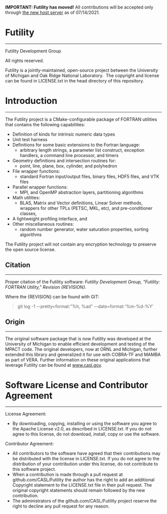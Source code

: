 **IMPORTANT: Futility has moved!**  All contributions will be accepted only through [the new host server](https://code.ornl.gov/futility/Futility) as of 07/14/2021.

# Futility
---
Futility Development Group

All rights reserved.

 Futility is a jointly-maintained, open-source project between the University of
 Michigan and Oak Ridge National Laboratory.  The copyright and license  can be
 found in LICENSE.txt in the head directory of this repository.

# Introduction
---
The Futility project is a CMake-configurable package of FORTRAN utilities that
contains the following capabilities:
* Definition of kinds for intrinsic numeric data types
* Unit test harness
* Definitions for some basic extensions to the Fortran language:
  * arbitrary length strings, a parameter list construct, exception handlers, a
    command line processor, and timers
* Geometry definitions and intersection routines for:
  * point, line, plane, box, cylinder, and polyhedron
* File wrapper functions:
  * standard Fortran input/output files, binary files, HDF5 files, and VTK files
* Parallel wrapper functions:
  * MPI, and OpenMP abstraction layers, partitioning algorithms
* Math utilities:
  * BLAS, Matrix and Vector definitions, Linear Solver methods, wrappers for
    other TPLs (PETSC, MKL, etc), and pre-conditioner classes,
* A lightweight profiling interface, and
* Other miscellaneous routines:
  * random number generator, water saturation properties, sorting algorithms

The Futility project will not contain any encryption technology to preserve the
  open source license.

## Citation
---
Proper citation of the Futility software:
  *Futility Development Group, "Futility: FORTRAN Utility," Revision {REVISION}*.

Where the {REVISION} can be found with GIT:
 > git log -1 --pretty=format:"%h, %ad" --date=format:'%m-%d-%Y'

## Origin
---
The original software package that is now Futility was developed at the
University of Michigan to enable efficient development and testing of the MPACT
code. The original developers, now at ORNL and Michigan, further extended this
library and generalized it for use with COBRA-TF and MAMBA as part of VERA.
Further information on these original applications that leverage Futility can be
found at www.casl.gov.


# Software License and Contributor Agreement
---
License Agreement:
* By downloading, copying, installing or using the software you agree to the
Apache License v2.0, as described in LICENSE.txt.  If you do not agree to this
license, do not download, install, copy or use the software.

Contributor Agreement:
* All contributors to the software have agreed that their contributions may be
  distributed with the license in LICENSE.txt. If you do not agree to the
  distribution of your contribution under this license, do not contribute to
  this software project.
* When a contribution is made through a pull request at github.com/CASL/Futility
  the author has the right to add an additional Copyright statement to the
  LICENSE.txt file in their pull request. The original copyright statements
  should remain followed by the new contribution.
* The administrators of the github.com/CASL/Futility project reserve the right
  to decline any pull request for any reason.
